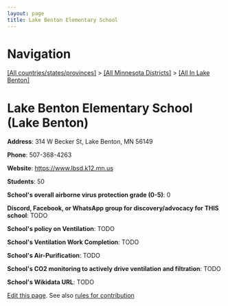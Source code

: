 ```yaml
---
layout: page
title: Lake Benton Elementary School
---
```

# Navigation

[[All countries/states/provinces]](../../..) > [[All Minnesota Districts]](../..) > [[All In Lake Benton]](..)

# Lake Benton Elementary School (Lake Benton)

**Address**: 314 W Becker St, Lake Benton, MN 56149

**Phone**: 507-368-4263

**Website**: <https://www.lbsd.k12.mn.us>

**Students**: 50

**School's overall airborne virus protection grade (0-5)**: 0

**Discord, Facebook, or WhatsApp group for discovery/advocacy for THIS school**: TODO

**School's policy on Ventilation**: TODO

**School's Ventilation Work Completion**: TODO

**School's Air-Purification**: TODO

**School's CO2 monitoring to actively drive ventilation and filtration**: TODO

**School's Wikidata URL**: TODO


[Edit this page](https://github.com/ventilate-schools/MN/edit/main/./Lake_Benton/Lake_Benton_Elementary_School.md). See also [rules for contribution](../../../contribution-rules/)